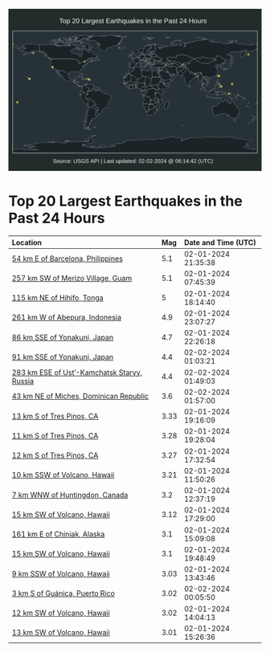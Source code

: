 ![Map](./map.png)

# Top 20 Largest Earthquakes in the Past 24 Hours

| Location | Mag | Date and Time (UTC) |
|:---|:---|:---|
| [54 km E of Barcelona, Philippines](https://earthquake.usgs.gov/earthquakes/eventpage/us7000lw1m) | 5.1 | 02-01-2024 21:35:38 |
| [257 km SW of Merizo Village, Guam](https://earthquake.usgs.gov/earthquakes/eventpage/us7000lvqi) | 5.1 | 02-01-2024 07:45:39 |
| [115 km NE of Hihifo, Tonga](https://earthquake.usgs.gov/earthquakes/eventpage/us7000lvzt) | 5 | 02-01-2024 18:14:40 |
| [261 km W of Abepura, Indonesia](https://earthquake.usgs.gov/earthquakes/eventpage/us7000lw2l) | 4.9 | 02-01-2024 23:07:27 |
| [86 km SSE of Yonakuni, Japan](https://earthquake.usgs.gov/earthquakes/eventpage/us7000lw24) | 4.7 | 02-01-2024 22:26:18 |
| [91 km SSE of Yonakuni, Japan](https://earthquake.usgs.gov/earthquakes/eventpage/us7000lw3v) | 4.4 | 02-02-2024 01:03:21 |
| [283 km ESE of Ust’-Kamchatsk Staryy, Russia](https://earthquake.usgs.gov/earthquakes/eventpage/us7000lw4f) | 4.4 | 02-02-2024 01:49:03 |
| [43 km NE of Miches, Dominican Republic](https://earthquake.usgs.gov/earthquakes/eventpage/us7000lw4c) | 3.6 | 02-02-2024 01:57:00 |
| [13 km S of Tres Pinos, CA](https://earthquake.usgs.gov/earthquakes/eventpage/nc73997396) | 3.33 | 02-01-2024 19:16:09 |
| [11 km S of Tres Pinos, CA](https://earthquake.usgs.gov/earthquakes/eventpage/nc73997406) | 3.28 | 02-01-2024 19:28:04 |
| [12 km S of Tres Pinos, CA](https://earthquake.usgs.gov/earthquakes/eventpage/nc73997351) | 3.27 | 02-01-2024 17:32:54 |
| [10 km SSW of Volcano, Hawaii](https://earthquake.usgs.gov/earthquakes/eventpage/hv74084016) | 3.21 | 02-01-2024 11:50:26 |
| [7 km WNW of Huntingdon, Canada](https://earthquake.usgs.gov/earthquakes/eventpage/us7000lvtq) | 3.2 | 02-01-2024 12:37:19 |
| [15 km SW of Volcano, Hawaii](https://earthquake.usgs.gov/earthquakes/eventpage/hv74085046) | 3.12 | 02-01-2024 17:29:00 |
| [161 km E of Chiniak, Alaska](https://earthquake.usgs.gov/earthquakes/eventpage/ak0241h66jye) | 3.1 | 02-01-2024 15:09:08 |
| [15 km SW of Volcano, Hawaii](https://earthquake.usgs.gov/earthquakes/eventpage/us7000lw0q) | 3.1 | 02-01-2024 19:48:49 |
| [9 km SSW of Volcano, Hawaii](https://earthquake.usgs.gov/earthquakes/eventpage/hv74084381) | 3.03 | 02-01-2024 13:43:46 |
| [3 km S of Guánica, Puerto Rico](https://earthquake.usgs.gov/earthquakes/eventpage/pr71438778) | 3.02 | 02-02-2024 00:05:50 |
| [12 km SW of Volcano, Hawaii](https://earthquake.usgs.gov/earthquakes/eventpage/hv74084451) | 3.02 | 02-01-2024 14:04:13 |
| [13 km SW of Volcano, Hawaii](https://earthquake.usgs.gov/earthquakes/eventpage/hv74084691) | 3.01 | 02-01-2024 15:26:36 |
